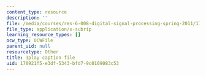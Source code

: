 ```yaml
---
content_type: resource
description: ''
file: /media/courses/res-6-008-digital-signal-processing-spring-2011/170921f5e3df5343bfd79c0109083c53_oJv4dsUID0Q.vtt
file_type: application/x-subrip
learning_resource_types: []
ocw_type: OCWFile
parent_uid: null
resourcetype: Other
title: 3play caption file
uid: 170921f5-e3df-5343-bfd7-9c0109083c53
---
```

